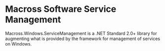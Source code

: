 # Macross Software Service Management

Macross.Windows.ServiceManagement is a .NET Standard 2.0+ library for augmenting
what is provided by the framework for management of services on Windows.
